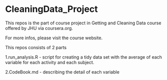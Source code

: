CleaningData_Project
====================

This repos is  the part of course project in Getting and Cleaning Data course offered by JHU via coursera.org.

For more infos, please visit the course website.

This repos consists of 2 parts

  1.run_analysis.R - script for creating a tidy data set with the average of each variable for each activity and each subject. 
  
  2.CodeBook.md - describing the detail of each variable
  
